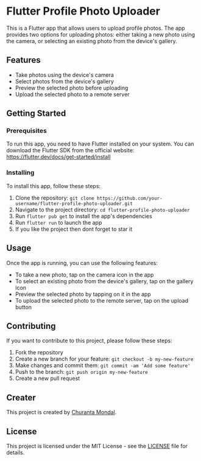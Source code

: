 # Flutter Profile Photo Uploader

This is a Flutter app that allows users to upload profile photos. The app provides two options for uploading photos: either taking a new photo using the camera, or selecting an existing photo from the device's gallery.

## Features

- Take photos using the device's camera
- Select photos from the device's gallery
- Preview the selected photo before uploading
- Upload the selected photo to a remote server

## Getting Started

### Prerequisites

To run this app, you need to have Flutter installed on your system. You can download the Flutter SDK from the official website: https://flutter.dev/docs/get-started/install

### Installing

To install this app, follow these steps:

1. Clone the repository: `git clone https://github.com/your-username/flutter-profile-photo-uploader.git`
2. Navigate to the project directory: `cd flutter-profile-photo-uploader`
3. Run `flutter pub get` to install the app's dependencies
4. Run `flutter run` to launch the app
5. If you like the project then dont forget to star it

## Usage

Once the app is running, you can use the following features:

- To take a new photo, tap on the camera icon in the app
- To select an existing photo from the device's gallery, tap on the gallery icon
- Preview the selected photo by tapping on it in the app
- To upload the selected photo to the remote server, tap on the upload button

## Contributing

If you want to contribute to this project, please follow these steps:

1. Fork the repository
2. Create a new branch for your feature: `git checkout -b my-new-feature`
3. Make changes and commit them: `git commit -am 'Add some feature'`
4. Push to the branch: `git push origin my-new-feature`
5. Create a new pull request

## Creater

This project is created by [Churanta Mondal](https://github.com/Churanta).

## License

This project is licensed under the MIT License - see the [LICENSE](LICENSE) file for details.
